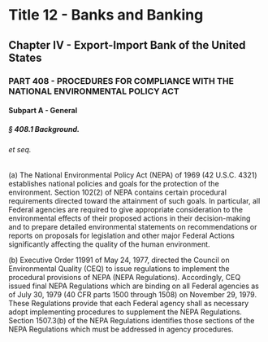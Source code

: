 
# Title 12 - Banks and Banking
## Chapter IV - Export-Import Bank of the United States
### PART 408 - PROCEDURES FOR COMPLIANCE WITH THE NATIONAL ENVIRONMENTAL POLICY ACT
#### Subpart A - General
##### § 408.1 Background.
###### et seq.

(a) The National Environmental Policy Act (NEPA) of 1969 (42 U.S.C. 4321) establishes national policies and goals for the protection of the environment. Section 102(2) of NEPA contains certain procedural requirements directed toward the attainment of such goals. In particular, all Federal agencies are required to give appropriate consideration to the environmental effects of their proposed actions in their decision-making and to prepare detailed environmental statements on recommendations or reports on proposals for legislation and other major Federal Actions significantly affecting the quality of the human environment.

(b) Executive Order 11991 of May 24, 1977, directed the Council on Environmental Quality (CEQ) to issue regulations to implement the procedural provisions of NEPA (NEPA Regulations). Accordingly, CEQ issued final NEPA Regulations which are binding on all Federal agencies as of July 30, 1979 (40 CFR parts 1500 through 1508) on November 29, 1979. These Regulations provide that each Federal agency shall as necessary adopt implementing procedures to supplement the NEPA Regulations. Section 1507.3(b) of the NEPA Regulations identifies those sections of the NEPA Regulations which must be addressed in agency procedures.

